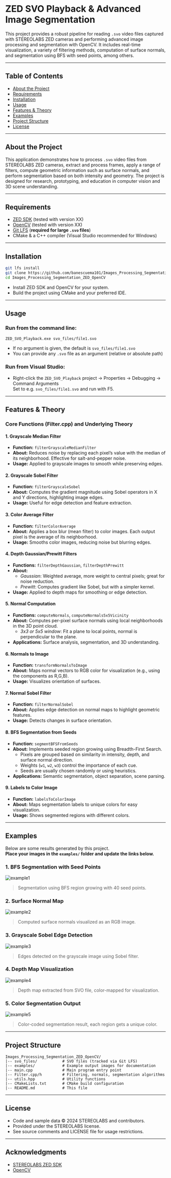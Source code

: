 # ZED SVO Playback & Advanced Image Segmentation

This project provides a robust pipeline for reading `.svo` video files captured with STEREOLABS ZED cameras and performing advanced image processing and segmentation with OpenCV. It includes real-time visualization, a variety of filtering methods, computation of surface normals, and segmentation using BFS with seed points, among others.

---

## Table of Contents

- [About the Project](#about-the-project)
- [Requirements](#requirements)
- [Installation](#installation)
- [Usage](#usage)
- [Features & Theory](#features--theory)
- [Examples](#examples)
- [Project Structure](#project-structure)
- [License](#license)

---

## About the Project

This application demonstrates how to process `.svo` video files from STEREOLABS ZED cameras, extract and process frames, apply a range of filters, compute geometric information such as surface normals, and perform segmentation based on both intensity and geometry. The project is designed for research, prototyping, and education in computer vision and 3D scene understanding.

---

## Requirements

- [ZED SDK](https://www.stereolabs.com/developers/) (tested with version XX)
- [OpenCV](https://opencv.org/) (tested with version XX)
- [Git LFS](https://git-lfs.github.com/) (**required for large `.svo` files**)
- CMake & a C++ compiler (Visual Studio recommended for Windows)

---

## Installation

```bash
git lfs install
git clone https://github.com/banescuema101/Images_Processing_Segmentation_ZED_OpenCV.git
cd Images_Processing_Segmentation_ZED_OpenCV
```
- Install ZED SDK and OpenCV for your system.
- Build the project using CMake and your preferred IDE.

---

## Usage

### Run from the command line:
```bash
ZED_SVO_Playback.exe svo_files/file1.svo
```
- If no argument is given, the default is `svo_files/file1.svo`
- You can provide any `.svo` file as an argument (relative or absolute path)

### Run from Visual Studio:
- Right-click the `ZED_SVO_Playback` project → Properties → Debugging → Command Arguments  
  Set to e.g. `svo_files/file1.svo` and run with F5.

---

## Features & Theory

### Core Functions (Filter.cpp) and Underlying Theory

#### 1. **Grayscale Median Filter**
   - **Function:** `filterGrayscaleMedianFilter`
   - **About:** Reduces noise by replacing each pixel’s value with the median of its neighborhood. Effective for salt-and-pepper noise.
   - **Usage:** Applied to grayscale images to smooth while preserving edges.

#### 2. **Grayscale Sobel Filter**
   - **Function:** `filterGrayscaleSobel`
   - **About:** Computes the gradient magnitude using Sobel operators in X and Y directions, highlighting image edges.
   - **Usage:** Useful for edge detection and feature extraction.

#### 3. **Color Average Filter**
   - **Function:** `filterColorAverage`
   - **About:** Applies a box blur (mean filter) to color images. Each output pixel is the average of its neighborhood.
   - **Usage:** Smooths color images, reducing noise but blurring edges.

#### 4. **Depth Gaussian/Prewitt Filters**
   - **Functions:** `filterDepthGaussian`, `filterDepthPrewitt`
   - **About:**  
     - *Gaussian*: Weighted average, more weight to central pixels; great for noise reduction.
     - *Prewitt*: Computes gradient like Sobel, but with a simpler kernel.
   - **Usage:** Applied to depth maps for smoothing or edge detection.

#### 5. **Normal Computation**
   - **Functions:** `computeNormals`, `computeNormals5x5Vicinity`
   - **About:** Computes per-pixel surface normals using local neighborhoods in the 3D point cloud.  
     - *3x3 or 5x5 window*: Fit a plane to local points, normal is perpendicular to the plane.
   - **Applications:** Surface analysis, segmentation, and 3D understanding.

#### 6. **Normals to Image**
   - **Function:** `transformNormalsToImage`
   - **About:** Maps normal vectors to RGB color for visualization (e.g., using the components as R,G,B).
   - **Usage:** Visualizes orientation of surfaces.

#### 7. **Normal Sobel Filter**
   - **Function:** `filterNormalSobel`
   - **About:** Applies edge detection on normal maps to highlight geometric features.
   - **Usage:** Detects changes in surface orientation.

#### 8. **BFS Segmentation from Seeds**
   - **Function:** `segmentBFSFromSeeds`
   - **About:** Implements seeded region growing using Breadth-First Search.  
     - Pixels are grouped based on similarity in intensity, depth, and surface normal direction.
     - Weights (`w1`, `w2`, `w3`) control the importance of each cue.
     - Seeds are usually chosen randomly or using heuristics.
   - **Applications:** Semantic segmentation, object separation, scene parsing.

#### 9. **Labels to Color Image**
   - **Function:** `labelsToColorImage`
   - **About:** Maps segmentation labels to unique colors for easy visualization.
   - **Usage:** Shows segmented regions with different colors.

---

## Examples

Below are some results generated by this project.  
**Place your images in the `examples/` folder and update the links below.**

### 1. BFS Segmentation with Seed Points

![example1](examples/example1.png)
> Segmentation using BFS region growing with 40 seed points.

### 2. Surface Normal Map

![example2](examples/example2.png)
> Computed surface normals visualized as an RGB image.

### 3. Grayscale Sobel Edge Detection

![example3](examples/example3.png)
> Edges detected on the grayscale image using Sobel filter.

### 4. Depth Map Visualization

![example4](examples/example4.png)
> Depth map extracted from SVO file, color-mapped for visualization.

### 5. Color Segmentation Output

![example5](examples/example5.png)
> Color-coded segmentation result, each region gets a unique color.

---

## Project Structure

```
Images_Processing_Segmentation_ZED_OpenCV/
|-- svo_files/           # SVO files (tracked via Git LFS)
|-- examples/            # Example output images for documentation
|-- main.cpp             # Main program entry point
|-- Filter.cpp/h         # Filtering, normals, segmentation algorithms
|-- utils.hpp            # Utility functions
|-- CMakeLists.txt       # CMake build configuration
|-- README.md            # This file
```

---

## License

- Code and sample data © 2024 STEREOLABS and contributors.  
- Provided under the STEREOLABS license.  
- See source comments and LICENSE file for usage restrictions.

---

## Acknowledgments

- [STEREOLABS ZED SDK](https://www.stereolabs.com/zed/)
- [OpenCV](https://opencv.org/)
